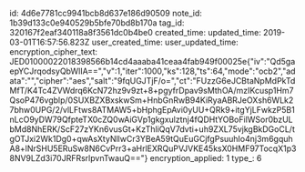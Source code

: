 id: 4d6e7781cc9941bcb8d637e186d90509
note_id: 1b39d133c0e940529b5bfe70bd8b170a
tag_id: 320167f2eaf340118a8f3561dc0b4be0
created_time: 
updated_time: 2019-03-01T16:57:56.823Z
user_created_time: 
user_updated_time: 
encryption_cipher_text: JED01000022018398566b14cd4aaaba41ceaa4fab949f00025e{"iv":"Qd5gaepYCJrqodsyQbWlIA==","v":1,"iter":1000,"ks":128,"ts":64,"mode":"ocb2","adata":"","cipher":"aes","salt":"9fqUGJTjF/o=","ct":"FUzzG6eJCBtaNpMdPkTdMfT/K4Tc4ZVWdrq6KcN72hz9v9zt+8+pgyfrDpav9sMthOA/mzIKcusp1Hm7QsoP476vgblp/0SUXBZXBxskwSm+HnbGnRwB94KiRyaABRJeOXsh6WLk27bhw0UPG/2/vlLFtws8ATMAW5+bHphgEpAvi0yUU+QRk9+itgYjLFwkzP5B1nLcO9yDW79QfpteTX0cZQ0wAiGVp1gkgxulztnj4fQDHtYOBoFilWSor0bzULbMd8NhERK/ScF27zYKn6vusGt+KzThliQqV7dvti+uh9ZXL75vjkgBkDGoCL/tgOTJxi2Wk1Dg0+qwAsXtyNllwCr3YBeA59tQuEuGCjfgPsuuhIo4nj3m6gquhA8+lNrSHU5ERuSw8N6CvPrr3+aHrlEXRQuPVJVKE45ksX0HMF97TocqX1p38NV9LZd3i70JRFRsrlpvnTwauQ=="}
encryption_applied: 1
type_: 6